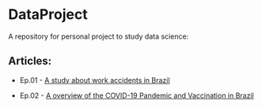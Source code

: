 # DataProject
A repository for personal project to study data science:

## Articles:
* Ep.01 - [A study about work accidents in Brazil](https://arthursgonzaga.medium.com/dataproject-um-estudo-sobre-acidentes-de-trabalho-no-brasil-ep-01-87ba4df4569)

* Ep.02 - [A overview of the COVID-19 Pandemic and Vaccination in Brazil](https://arthursgonzaga.medium.com/dataproject-um-panorama-geral-sobre-apandemia-do-covid-19-e-a-vacina%C3%A7%C3%A3o-no-brasil-ep-02-4ff2f71050c8)

